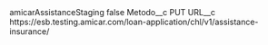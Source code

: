 <?xml version="1.0" encoding="UTF-8"?>
<CustomMetadata xmlns="http://soap.sforce.com/2006/04/metadata" xmlns:xsi="http://www.w3.org/2001/XMLSchema-instance" xmlns:xsd="http://www.w3.org/2001/XMLSchema">
    <label>amicarAssistanceStaging</label>
    <protected>false</protected>
    <values>
        <field>Metodo__c</field>
        <value xsi:type="xsd:string">PUT</value>
    </values>
    <values>
        <field>URL__c</field>
        <value xsi:type="xsd:string">https://esb.testing.amicar.com/loan-application/chl/v1/assistance-insurance/</value>
    </values>
</CustomMetadata>
